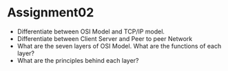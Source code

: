 # Assignment02
- Differentiate between OSI Model and TCP/IP model.
- Differentiate between Client Server and Peer to peer Network
- What are the seven layers of OSI Model. What are the functions of each layer?
- What are the principles behind each layer?